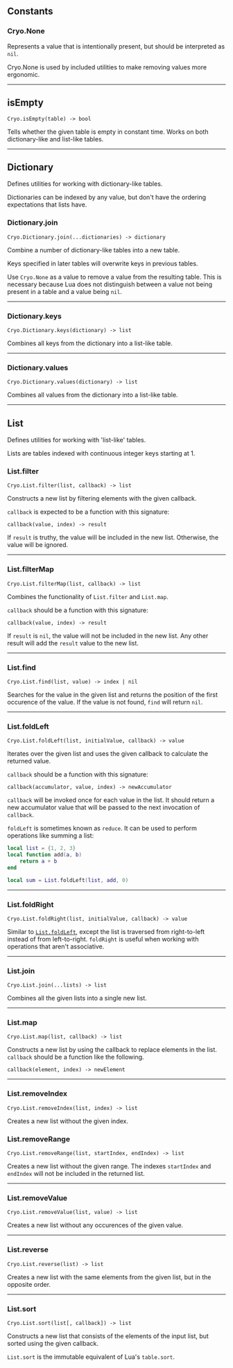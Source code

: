 ## Constants

### Cryo.None
Represents a value that is intentionally present, but should be interpreted
as `nil`.

Cryo.None is used by included utilities to make removing values more
ergonomic.

---

## isEmpty
```
Cryo.isEmpty(table) -> bool
```
Tells whether the given table is empty in constant time. Works on both dictionary-like and list-like tables.

---

## Dictionary
Defines utilities for working with dictionary-like tables.

Dictionaries can be indexed by any value, but don't have the ordering
expectations that lists have.

### Dictionary.join
```
Cryo.Dictionary.join(...dictionaries) -> dictionary
```
Combine a number of dictionary-like tables into a new table.

Keys specified in later tables will overwrite keys in previous tables.

Use `Cryo.None` as a value to remove a value from the resulting table. This
is necessary because Lua does not distinguish between a value not being
present in a table and a value being `nil`.

---

### Dictionary.keys
```
Cryo.Dictionary.keys(dictionary) -> list
```
Combines all keys from the dictionary into a list-like table.

---

### Dictionary.values
```
Cryo.Dictionary.values(dictionary) -> list
```
Combines all values from the dictionary into a list-like table.

---

## List
Defines utilities for working with 'list-like' tables.

Lists are tables indexed with continuous integer keys starting at 1.

### List.filter
```
Cryo.List.filter(list, callback) -> list
```
Constructs a new list by filtering elements with the given callback.

`callback` is expected to be a function with this signature:

```
callback(value, index) -> result
```

If `result` is truthy, the value will be included in the new list. Otherwise, the value will be ignored.

---

### List.filterMap
```
Cryo.List.filterMap(list, callback) -> list
```
Combines the functionality of `List.filter` and `List.map`.

`callback` should be a function with this signature:

```
callback(value, index) -> result
```

If `result` is `nil`, the value will not be included in the new list. Any other result will add the `result` value to the new list.

---

### List.find
```
Cryo.List.find(list, value) -> index | nil
```
Searches for the value in the given list and returns the position of the first
occurence of the value. If the value is not found, `find` will return `nil`.

---

### List.foldLeft
```
Cryo.List.foldLeft(list, initialValue, callback) -> value
```
Iterates over the given list and uses the given callback to calculate the returned
value.

`callback` should be a function with this signature:

```
callback(accumulator, value, index) -> newAccumulator
```

`callback` will be invoked once for each value in the list. It should return a new accumulator value that will be passed to the next invocation of `callback`.

`foldLeft` is sometimes known as `reduce`. It can be used to perform operations like summing a list:

```lua
local list = {1, 2, 3}
local function add(a, b)
	return a + b
end

local sum = List.foldLeft(list, add, 0)
```

---

### List.foldRight
```
Cryo.List.foldRight(list, initialValue, callback) -> value
```
Similar to [`List.foldLeft`](#list-foldLeft), except the list is traversed from right-to-left instead of from left-to-right. `foldRight` is useful when working with operations that aren't associative.

---

### List.join
```
Cryo.List.join(...lists) -> list
```
Combines all the given lists into a single new list.

---

### List.map
```
Cryo.List.map(list, callback) -> list
```
Constructs a new list by using the callback to replace elements in the list.
`callback` should be a function like the following.

```
callback(element, index) -> newElement
```

---

### List.removeIndex
```
Cryo.List.removeIndex(list, index) -> list
```
Creates a new list without the given index.

### List.removeRange
```
Cryo.List.removeRange(list, startIndex, endIndex) -> list
```
Creates a new list without the given range. The indexes `startIndex` and
`endIndex` will not be included in the returned list.

---

### List.removeValue
```
Cryo.List.removeValue(list, value) -> list
```
Creates a new list without any occurences of the given value.

---

### List.reverse
```
Cryo.List.reverse(list) -> list
```
Creates a new list with the same elements from the given list, but in the
opposite order.

---

### List.sort
```
Cryo.List.sort(list[, callback]) -> list
```
Constructs a new list that consists of the elements of the input list, but sorted using the given callback.

`List.sort` is the immutable equivalent of Lua's `table.sort`.